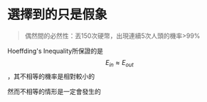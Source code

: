 # 選擇到的只是假象

> 偶然間的必然性：丟150次硬幣，出現連續5次人頭的機率&gt;99%

Hoeffding's Inequality所保證的是$$E_{in} \approx E_{out}$$，其不相等的機率是相對較小的

然而不相等的情形是一定會發生的

